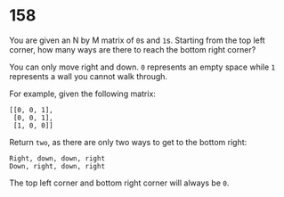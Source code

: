 [_metadata_:number]:-      "158"
[_metadata_:difficulty]:-  "Medium"
[_metadata_:asker]:-       "Slack"
[_metadata_:tags]:-        "matrix"

# 158

You are given an N by M matrix of `0`s and `1`s. Starting from the top left corner, how many ways are there to reach the bottom right corner?

You can only move right and down. `0` represents an empty space while `1` represents a wall you cannot walk through.

For example, given the following matrix:

```
[[0, 0, 1],
 [0, 0, 1],
 [1, 0, 0]]
```

Return `two`, as there are only two ways to get to the bottom right:

```
Right, down, down, right
Down, right, down, right
```

The top left corner and bottom right corner will always be `0`.
